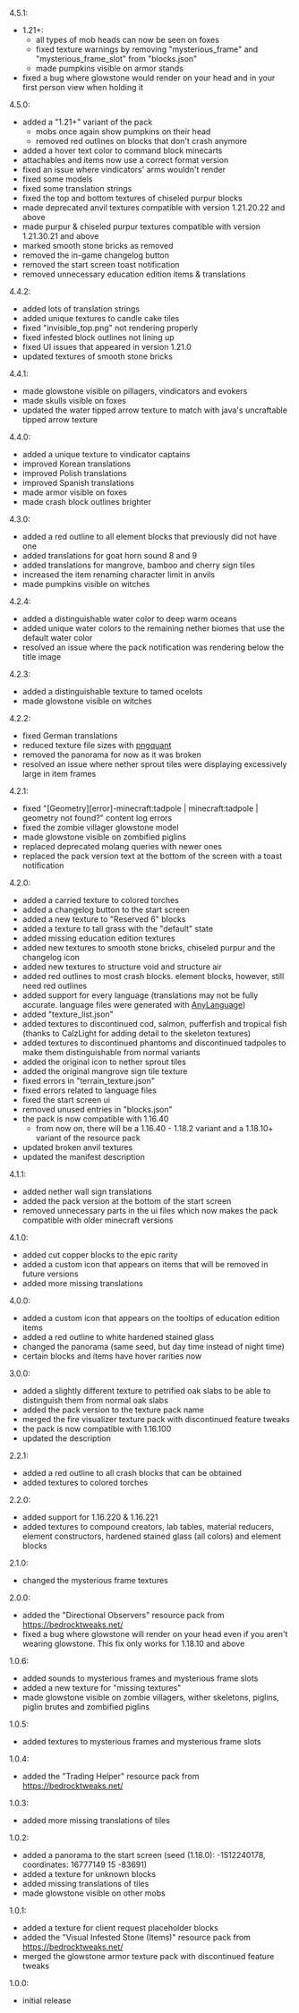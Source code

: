 4.5.1:
- 1.21+:
  - all types of mob heads can now be seen on foxes
  - fixed texture warnings by removing "mysterious_frame" and "mysterious_frame_slot" from "blocks.json"
  - made pumpkins visible on armor stands
- fixed a bug where glowstone would render on your head and in your first person view when holding it


4.5.0:
- added a "1.21+" variant of the pack
  - mobs once again show pumpkins on their head
  - removed red outlines on blocks that don't crash anymore
- added a hover text color to command block minecarts
- attachables and items now use a correct format version
- fixed an issue where vindicators' arms wouldn't render
- fixed some models
- fixed some translation strings
- fixed the top and bottom textures of chiseled purpur blocks
- made deprecated anvil textures compatible with version 1.21.20.22 and above
- made purpur & chiseled purpur textures compatible with version 1.21.30.21 and above
- marked smooth stone bricks as removed
- removed the in-game changelog button
- removed the start screen toast notification
- removed unnecessary education edition items & translations


4.4.2:
- added lots of translation strings
- added unique textures to candle cake tiles
- fixed "invisible_top.png" not rendering properly
- fixed infested block outlines not lining up
- fixed UI issues that appeared in version 1.21.0
- updated textures of smooth stone bricks


4.4.1:
- made glowstone visible on pillagers, vindicators and evokers
- made skulls visible on foxes
- updated the water tipped arrow texture to match with java's uncraftable tipped arrow texture


4.4.0:
- added a unique texture to vindicator captains
- improved Korean translations
- improved Polish translations
- improved Spanish translations
- made armor visible on foxes
- made crash block outlines brighter


4.3.0:
- added a red outline to all element blocks that previously did not have one
- added translations for goat horn sound 8 and 9
- added translations for mangrove, bamboo and cherry sign tiles
- increased the item renaming character limit in anvils
- made pumpkins visible on witches


4.2.4:
- added a distinguishable water color to deep warm oceans
- added unique water colors to the remaining nether biomes that use the default water color
- resolved an issue where the pack notification was rendering below the title image


4.2.3:
- added a distinguishable texture to tamed ocelots
- made glowstone visible on witches


4.2.2:
- fixed German translations
- reduced texture file sizes with [pngquant](https://pngquant.org/)
- removed the panorama for now as it was broken
- resolved an issue where nether sprout tiles were displaying excessively large in item frames


4.2.1:
- fixed "[Geometry][error]-minecraft:tadpole | minecraft:tadpole | geometry not found?" content log errors
- fixed the zombie villager glowstone model
- made glowstone visible on zombified piglins
- replaced deprecated molang queries with newer ones
- replaced the pack version text at the bottom of the screen with a toast notification


4.2.0:
- added a carried texture to colored torches
- added a changelog button to the start screen
- added a new texture to "Reserved 6" blocks
- added a texture to tall grass with the "default" state
- added missing education edition textures
- added new textures to smooth stone bricks, chiseled purpur and the changelog icon
- added new textures to structure void and structure air
- added red outlines to most crash blocks. element blocks, however, still need red outlines
- added support for every language (translations may not be fully accurate. language files were generated with [AnyLanguage](https://solveddev.github.io/AnyLanguage/))
- added "texture_list.json"
- added textures to discontinued cod, salmon, pufferfish and tropical fish (thanks to CalzLight for adding detail to the skeleton textures)
- added textures to discontinued phantoms and discontinued tadpoles to make them distinguishable from normal variants
- added the original icon to nether sprout tiles
- added the original mangrove sign tile texture
- fixed errors in "terrain_texture.json"
- fixed errors related to language files
- fixed the start screen ui
- removed unused entries in "blocks.json"
- the pack is now compatible with 1.16.40
  - from now on, there will be a 1.16.40 - 1.18.2 variant and a 1.18.10+ variant of the resource pack
- updated broken anvil textures
- updated the manifest description


4.1.1:
- added nether wall sign translations
- added the pack version at the bottom of the start screen
- removed unnecessary parts in the ui files which now makes the pack compatible with older minecraft versions


4.1.0:
- added cut copper blocks to the epic rarity
- added a custom icon that appears on items that will be removed in future versions
- added more missing translations


4.0.0:
- added a custom icon that appears on the tooltips of education edition items
- added a red outline to white hardened stained glass
- changed the panorama (same seed, but day time instead of night time)
- certain blocks and items have hover rarities now


3.0.0:
- added a slightly different texture to petrified oak slabs to be able to distinguish them from normal oak slabs
- added the pack version to the texture pack name
- merged the fire visualizer texture pack with discontinued feature tweaks
- the pack is now compatible with 1.16.100
- updated the description


2.2.1:
- added a red outline to all crash blocks that can be obtained
- added textures to colored torches


2.2.0:
- added support for 1.16.220 & 1.16.221
- added textures to compound creators, lab tables, material reducers, element constructors, hardened stained glass (all colors) and element blocks


2.1.0:
- changed the mysterious frame textures


2.0.0:
- added the "Directional Observers" resource pack from https://bedrocktweaks.net/
- fixed a bug where glowstone will render on your head even if you aren't wearing glowstone. This fix only works for 1.18.10 and above


1.0.6:
- added sounds to mysterious frames and mysterious frame slots
- added a new texture for "missing textures"
- made glowstone visible on zombie villagers, wither skeletons, piglins, piglin brutes and zombified piglins


1.0.5:
- added textures to mysterious frames and mysterious frame slots


1.0.4:
- added the "Trading Helper" resource pack from https://bedrocktweaks.net/


1.0.3:
- added more missing translations of tiles


1.0.2:
- added a panorama to the start screen (seed (1.18.0): -1512240178, coordinates: 16777149 15 -83691)
- added a texture for unknown blocks
- added missing translations of tiles
- made glowstone visible on other mobs


1.0.1:
- added a texture for client request placeholder blocks
- added the "Visual Infested Stone (Items)" resource pack from https://bedrocktweaks.net/
- merged the glowstone armor texture pack with discontinued feature tweaks


1.0.0:
- initial release